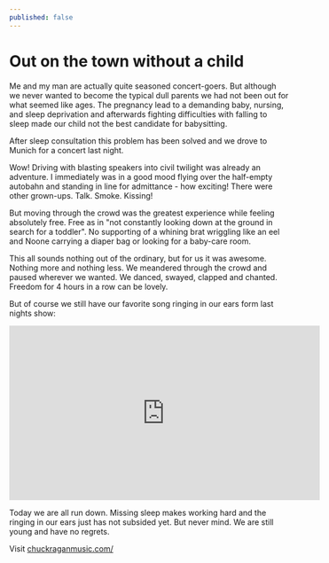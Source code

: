 ```yaml
---
published: false
---
```


# Out on the town without a child

Me and my man are actually quite seasoned concert-goers. But although we never wanted to become the typical dull parents we had not been out for what seemed like ages. The pregnancy lead to a demanding baby, nursing, and sleep deprivation and afterwards fighting difficulties with falling to sleep made our child not the best candidate for babysitting.

After sleep consultation this problem has been solved and we drove to Munich for a concert last night.

Wow! Driving with blasting speakers into civil twilight was already an adventure. I immediately was in a good mood flying over the half-empty autobahn and standing in line for admittance - how exciting! There were other grown-ups. Talk. Smoke. Kissing!

But moving through the crowd was the greatest experience while feeling absolutely free. Free as in "not constantly looking down at the ground in search for a toddler". No supporting of a whining brat wriggling like an eel and Noone carrying a diaper bag or looking for a baby-care room.

This all sounds nothing out of the ordinary, but for us it was awesome. Nothing more and nothing less. We meandered through the crowd and paused wherever we wanted. We danced, swayed, clapped and chanted. Freedom for 4 hours in a row can be lovely.

But of course we still have our favorite song ringing in our ears form last nights show:

<iframe width="560" height="315" src="https://www.youtube.com/embed/Nj_dBdhMNx4?list=PL43F8ECCB09C276FF" frameborder="0" allowfullscreen></iframe>

Today we are all run down. Missing sleep makes working hard and the ringing in our ears just has not subsided yet. But never mind. We are still young and have no regrets.

Visit [chuckraganmusic.com/](http://chuckraganmusic.com/)
